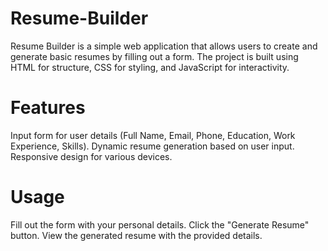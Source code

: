 # Resume-Builder
Resume Builder is a simple web application that allows users to create and generate basic resumes by filling out a form. 
The project is built using HTML for structure, CSS for styling, and JavaScript for interactivity.
# Features
Input form for user details (Full Name, Email, Phone, Education, Work Experience, Skills).
Dynamic resume generation based on user input.
Responsive design for various devices.
# Usage
Fill out the form with your personal details.
Click the "Generate Resume" button.
View the generated resume with the provided details.
